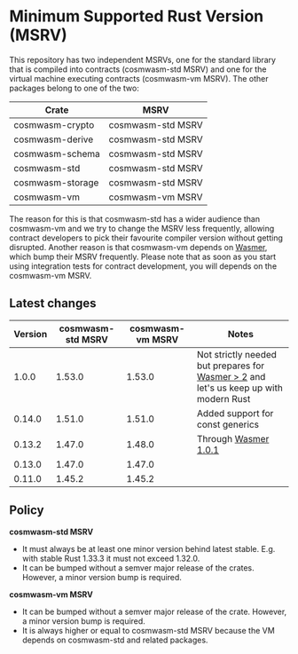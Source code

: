 # Minimum Supported Rust Version (MSRV)

This repository has two independent MSRVs, one for the standard library that is
compiled into contracts (cosmwasm-std MSRV) and one for the virtual machine
executing contracts (cosmwasm-vm MSRV). The other packages belong to one of the
two:

| Crate            | MSRV              |
| ---------------- | ----------------- |
| cosmwasm-crypto  | cosmwasm-std MSRV |
| cosmwasm-derive  | cosmwasm-std MSRV |
| cosmwasm-schema  | cosmwasm-std MSRV |
| cosmwasm-std     | cosmwasm-std MSRV |
| cosmwasm-storage | cosmwasm-std MSRV |
| cosmwasm-vm      | cosmwasm-vm MSRV  |

The reason for this is that cosmwasm-std has a wider audience than cosmwasm-vm
and we try to change the MSRV less frequently, allowing contract developers to
pick their favourite compiler version without getting disrupted. Another reason
is that cosmwasm-vm depends on [Wasmer], which bump their MSRV frequently.
Please note that as soon as you start using integration tests for contract
development, you will depends on the cosmwasm-vm MSRV.

[wasmer]: https://github.com/wasmerio/wasmer

## Latest changes

| Version | cosmwasm-std MSRV | cosmwasm-vm MSRV | Notes                                                                                   |
| ------- | ----------------- | ---------------- | --------------------------------------------------------------------------------------- |
| 1.0.0   | 1.53.0            | 1.53.0           | Not strictly needed but prepares for [Wasmer > 2] and let's us keep up with modern Rust |
| 0.14.0  | 1.51.0            | 1.51.0           | Added support for const generics                                                        |
| 0.13.2  | 1.47.0            | 1.48.0           | Through [Wasmer 1.0.1]                                                                  |
| 0.13.0  | 1.47.0            | 1.47.0           |                                                                                         |
| 0.11.0  | 1.45.2            | 1.45.2           |                                                                                         |

[wasmer 1.0.1]:
  https://github.com/wasmerio/wasmer/blob/master/CHANGELOG.md#101---2021-01-12
[wasmer > 2]:
  https://github.com/wasmerio/wasmer/commit/005d1295297acaaa7fdf713e76a36d08264d8c49

## Policy

**cosmwasm-std MSRV**

- It must always be at least one minor version behind latest stable. E.g. with
  stable Rust 1.33.3 it must not exceed 1.32.0.
- It can be bumped without a semver major release of the crates. However, a
  minor version bump is required.

**cosmwasm-vm MSRV**

- It can be bumped without a semver major release of the crate. However, a minor
  version bump is required.
- It is always higher or equal to cosmwasm-std MSRV because the VM depends on
  cosmwasm-std and related packages.

